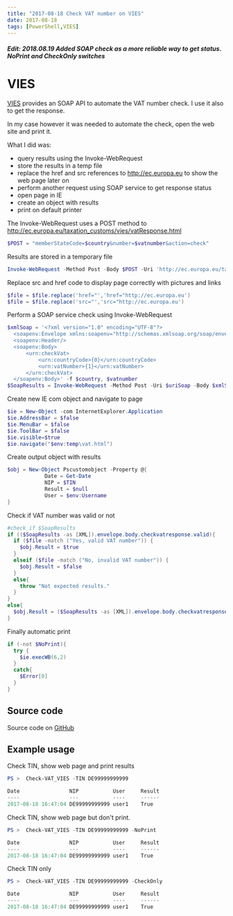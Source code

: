 ```yaml
---
title: "2017-08-18 Check VAT number on VIES"
date: 2017-08-18
tags: [PowerShell,VIES]
---
```

##### Edit: 2018.08.19 Added SOAP check as a more reliable way to get status. NoPrint and CheckOnly switches
# VIES
[VIES](http://ec.europa.eu/taxation_customs/vies/) provides an SOAP API to automate the VAT number check. I use it also to get the response. 

In my case however it was needed to automate the check, open the web site and print it.

What I did was:
* query results using the Invoke-WebRequest
* store the results in a temp file
* replace the href and src references to http://ec.europa.eu to show the web page later on
* perform another request using SOAP service to get response status
* open page in IE
* create an object with results
* print on default printer

The Invoke-WebRequest uses a POST method to http://ec.europa.eu/taxation_customs/vies/vatResponse.html
```powershell
$POST = "memberStateCode=$country&number=$vatnumber&action=check"
```
Results are stored in a temporary file
```powershell
Invoke-WebRequest -Method Post -Body $POST -Uri 'http://ec.europa.eu/taxation_customs/vies/vatResponse.html' -OutFile $tempFile
```
Replace src and href code to display page correctly with pictures and links
```powershell
$file = $file.replace('href="','href="http://ec.europa.eu') 
$file = $file.replace('src="','src="http://ec.europa.eu')
```
Perform a SOAP service check using Invoke-WebRequest
```powershell
$xmlSoap = '<?xml version="1.0" encoding="UTF-8"?>
  <soapenv:Envelope xmlns:soapenv="http://schemas.xmlsoap.org/soap/envelope/" xmlns:urn="urn:ec.europa.eu:taxud:vies:services:checkVat:types">
  <soapenv:Header/>
  <soapenv:Body>
      <urn:checkVat>
          <urn:countryCode>{0}</urn:countryCode>
          <urn:vatNumber>{1}</urn:vatNumber>
      </urn:checkVat>
  </soapenv:Body>' -f $country, $vatnumber
$SoapResults = Invoke-WebRequest -Method Post -Uri $uriSoap -Body $xmlSoap
```
Create new IE com object and navigate to page
```powershell
$ie = New-Object -com InternetExplorer.Application 
$ie.AddressBar = $false
$ie.MenuBar = $false
$ie.ToolBar = $false
$ie.visible=$true
$ie.navigate("$env:temp\vat.html")
```
Create output object with results
```powershell
$obj = New-Object Pscustomobject -Property @{
			Date = Get-Date
			NIP = $TIN
			Result = $null
			User = $env:Username
}
```
Check if VAT number was valid or not
```powershell
#check if $SoapResults 
if (($SoapResults -as [XML]).envelope.body.checkvatresponse.valid){
  if ($file -match ("Yes, valid VAT number")) { 
    $obj.Result = $true			
  }
  elseif ($file -match ("No, invalid VAT number")) { 
    $obj.Result = $false			
  }
  else{
    throw "Not expected results." 
  }
}
else{
  $obj.Result = ($SoapResults -as [XML]).envelope.body.checkvatresponse.valid
}
```
Finally automatic print
```powershell
if (-not $NoPrint){
  try {
    $ie.execWB(6,2)
  }
  catch{
    $Error[0]
  }
}
```
## Source code
Source code on [GitHub](https://github.com/amnich/Check-VAT_VIES)

## Example usage
Check TIN, show web page and print results
```powershell
PS >  Check-VAT_VIES -TIN DE99999999999

Date                NIP           User     Result
----                ---           ----     ------
2017-08-18 16:47:04 DE99999999999 user1    True
```
Check TIN, show web page but don't print.
```powershell
PS >  Check-VAT_VIES -TIN DE99999999999 -NoPrint

Date                NIP           User     Result
----                ---           ----     ------
2017-08-18 16:47:04 DE99999999999 user1    True
```

Check TIN only
```powershell
PS >  Check-VAT_VIES -TIN DE99999999999 -CheckOnly

Date                NIP           User     Result
----                ---           ----     ------
2017-08-18 16:47:04 DE99999999999 user1    True
```

